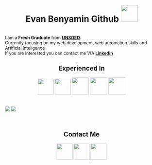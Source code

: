 <h1 align=center id = 'header'>Evan Benyamin Github <img width = "55px" src = "https://github.com/user-attachments/assets/7fc8a7ed-e45a-4905-8397-b972f5334f87"/></h1>
 <br>
I am a <b>Fresh Graduate</b> from <a href = "https://www.unsoed.ac.id"><b>UNSOED</b></a>.
<br>Currently focusing on my web development, web automation skills and Artificial Inteligence<br>
If you are interested you can contact me VIA <a href = "https://www.linkedin.com/in/evan-benyamin"><b>Linkedin</b></a>
</div>
<div id="experience" align="center">
   <h2> Experienced In </h2> 
   <img width ="52px" src = "https://github.com/user-attachments/assets/b54e7f58-bc17-4ecc-aca0-790fc8c8280b"/> 
   <img width ="52px" src = "https://github.com/user-attachments/assets/864941d3-b8e8-4e0f-b649-3ad03fc50b9e"/>
   <img width ="56px" src = "https://github.com/user-attachments/assets/6e9b3d85-026b-442b-bd23-251ec65b092d"/>
   <img width ="56px" src = "https://github.com/user-attachments/assets/36123ba7-17c8-4506-b1bc-2c7e071bc5f7"/>
   <img width ="56px" src = "https://github.com/user-attachments/assets/efd86969-b30a-49dd-86af-c6c494656b19"/>
</div> 

<br>
<br> 

<div id = "cards">
   <a href="https://github.com/EvanBenyamin"></a>
   <img align = "center" src="https://github-readme-stats.vercel.app/api/top-langs/?username=EvanBenyamin&layout=donut-vertical&theme=merko"/>
   <img align = "center" src="https://github-readme-stats-eight-theta.vercel.app/api?username=EvanBenyamin&show_icons=true&theme=onedark&include_all_commits=true&count_private=true"/>
</div>

<br>
<br> 

<div id="social" align="center">
   <h2> Contact Me </h2> 
   <a href = "https://www.linkedin.com/in/evan-benyamin"> <img width ="52px" src ="https://github.com/user-attachments/assets/ca466415-e4a8-4a4f-b3c8-1387cca82f55"/></a>
   <a href = "https://www.instagram.com/evantobing09"> <img width ="52px" src ="https://github.com/user-attachments/assets/9b6f9b7a-2bf3-476b-9e34-583b08614819"/> 
   </a>
   <a href = "mailto:evanbenyamin@gmail.com"><img width ="52px" src ="https://github.com/user-attachments/assets/95c6c093-2966-48a7-ba66-2282d28b6e20"/></a>
 






